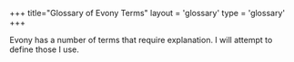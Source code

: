 +++
title="Glossary of Evony Terms"
layout = 'glossary'
type = 'glossary'
+++

Evony has a number of terms that require explanation.  I will attempt to define
those I use.

